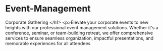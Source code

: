 # Event-Management
Corporate Gathering &lt;/h1>                 &lt;p>Elevate your corporate events to new heights with our professional event management solutions. Whether it's a conference, seminar, or team-building retreat, we offer comprehensive services to ensure seamless organization, impactful presentations, and memorable experiences for all attendees
